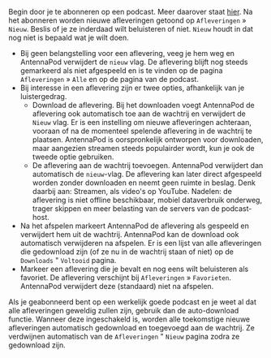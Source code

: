 Begin door je te abonneren op een podcast. Meer daarover staat [hier](/documentation/getting-started/subscribe).
Na het abonneren worden nieuwe afleveringen getoond op `Afleveringen` » `Nieuw`.
Beslis of je ze inderdaad wilt beluisteren of niet. `Nieuw` houdt in dat nog
niet is bepaald wat je wilt doen.

- Bij geen belangstelling voor een aflevering, veeg je hem weg en AntennaPod
verwijdert de `nieuw` vlag. De aflevering blijft nog steeds gemarkeerd als niet
afgespeeld en is te vinden op de pagina `Afleveringen` » `Alle` en op de pagina
van de podcast.
- Bij interesse in een aflevering zijn er twee opties, afhankelijk van je
luistergedrag.
   - Download de aflevering. Bij het downloaden voegt AntennaPod de aflevering ook
      automatisch toe aan de wachtrij en verwijdert de `Nieuw` vlag. Er is een
      instelling om nieuwe afleveringen achteraan, vooraan of na de momenteel spelende
      aflevering in de wachtrij te plaatsen. AntennaPod is oorspronkelijk ontworpen
      voor downloaden, maar aangezien streamen steeds populairder wordt, kun je ook de
      tweede optie gebruiken.
   - De aflevering aan de wachtrij toevoegen. AntennaPod verwijdert dan automatisch
      de `nieuw`-vlag. De aflevering kan later direct afgespeeld worden zonder
      downloaden en neemt geen ruimte in beslag. Denk daarbij aan: Streamen, als
      video's op YouTube. Nadelen: de aflevering is niet offline beschikbaar, mobiel
      dataverbruik onderweg, trager skippen en meer belasting van de servers van de
      podcast-host.
- Na het afspelen markeert AntennaPod de aflevering als gespeeld en verwijdert
hem uit de wachtrij. AntennaPod kan de download ook automatisch verwijderen na
afspelen. Er is een lijst van alle afleveringen die gedownload zijn (of ze nu in
de wachtrij staan of niet) op de `Downloads` " `Voltooid` pagina.
- Markeer een aflevering die je bevalt en nog eens wilt beluisteren als
favoriet. De aflevering verschijnt bij `Afleveringen` » `Favorieten`. AntennaPod
verwijdert deze (standaard) niet na afspelen.

Als je geabonneerd bent op een werkelijk goede podcast en je weet al dat alle
afleveringen geweldig zullen zijn, gebruik dan de auto-download functie. Wanneer
deze ingeschakeld is, worden alle toekomstige nieuwe afleveringen automatisch
gedownload en toegevoegd aan de wachtrij. Ze verdwijnen automatisch van de
`Afleveringen` " `Nieuw` pagina zodra ze gedownload zijn.
